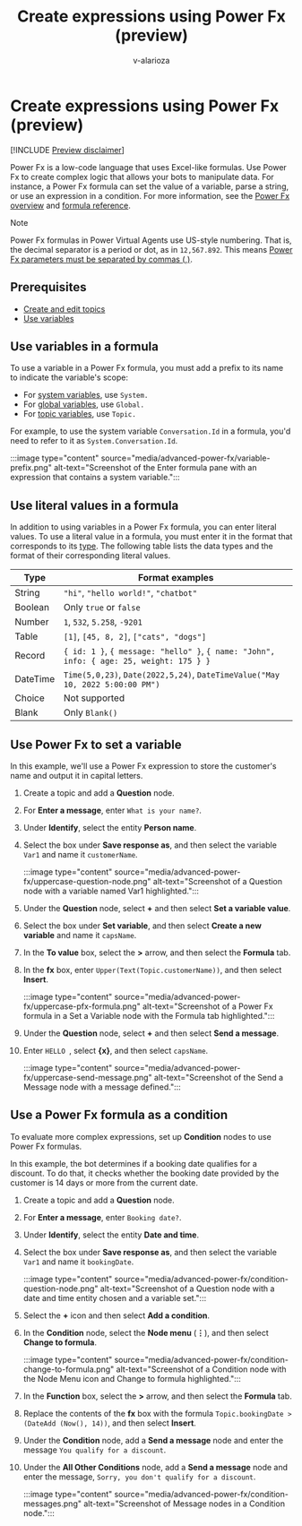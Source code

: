 ﻿---
title: Create expressions using Power Fx (preview)
description: Use Power Fx to create complex bot logic using formulas to manipulate data in Power Virtual Agents preview.
keywords: "PVA"
ms.date: 12/08/2022
ms.topic: how-to
author: v-alarioza
ms.author: v-alarioza
ms.reviewer: kamrani
manager: iawilt
ms.collection: virtual-agent
ms.custom: ceX, advanced-authoring, bap-template
ms.service: power-virtual-agents
---

# Create expressions using Power Fx (preview)

[!INCLUDE [Preview disclaimer](includes/public-preview-disclaimer.md)]

Power Fx is a low-code language that uses Excel-like formulas. Use Power Fx to create complex logic that allows your bots to manipulate data. For instance, a Power Fx formula can set the value of a variable, parse a string, or use an expression in a condition. For more information, see the [Power Fx overview](/power-platform/power-fx/overview) and [formula reference](/power-platform/power-fx/formula-reference).

> [!NOTE]
> Power Fx formulas in Power Virtual Agents use US-style numbering. That is, the decimal separator is a period or dot, as in `12,567.892`. This means [Power Fx parameters must be separated by commas (,)](/power-platform/power-fx/expression-grammar#separators).

## Prerequisites

- [Create and edit topics](authoring-create-edit-topics.md)
- [Use variables](authoring-variables.md)

## Use variables in a formula

To use a variable in a Power Fx formula, you must add a prefix to its name to indicate the variable's scope:

- For [system variables](authoring-variables.md#system-variables), use `System.`
- For [global variables](authoring-variables-bot.md), use `Global.`
- For [topic variables](authoring-variables.md), use `Topic.`

For example, to use the system variable `Conversation.Id` in a formula, you'd need to refer to it as `System.Conversation.Id`.

:::image type="content" source="media/advanced-power-fx/variable-prefix.png" alt-text="Screenshot of the Enter formula pane with an expression that contains a system variable.":::

## Use literal values in a formula

In addition to using variables in a Power Fx formula, you can enter literal values. To use a literal value in a formula, you must enter it in the format that corresponds to its [type](authoring-variables.md#variable-types). The following table lists the data types and the format of their corresponding literal values.

| Type     | Format examples                                                                         |
| -------- | --------------------------------------------------------------------------------------- |
| String   | `"hi"`, `"hello world!"`, `"chatbot"`                                                   |
| Boolean  | Only `true` or `false`                                                                  |
| Number   | `1`, `532`, `5.258`, `-9201`                                                            |
| Table    | `[1]`, `[45, 8, 2]`, `["cats", "dogs"]`                                                 |
| Record   | `{ id: 1 }`, `{ message: "hello" }`, `{ name: "John", info: { age: 25, weight: 175 } }` |
| DateTime | `Time(5,0,23)`, `Date(2022,5,24)`, `DateTimeValue("May 10, 2022 5:00:00 PM")`           |
| Choice   | Not supported                                                                           |
| Blank    | Only `Blank()`                                                                          |

## Use Power Fx to set a variable

In this example, we'll use a Power Fx expression to store the customer's name and output it in capital letters.

1. Create a topic and add a **Question** node.

1. For **Enter a message**, enter `What is your name?`.

1. Under **Identify**, select the entity **Person name**.

1. Select the box under **Save response as**, and then select the variable `Var1` and name it `customerName`.

    :::image type="content" source="media/advanced-power-fx/uppercase-question-node.png" alt-text="Screenshot of a Question node with a variable named Var1 highlighted.":::

1. Under the **Question** node, select **+** and then select **Set a variable value**.

1. Select the box under **Set variable**, and then select **Create a new variable** and name it `capsName`.

1. In the **To value** box, select the **>** arrow, and then select the **Formula** tab.

1. In the **fx** box, enter `Upper(Text(Topic.customerName))`, and then select **Insert**.

    :::image type="content" source="media/advanced-power-fx/uppercase-pfx-formula.png" alt-text="Screenshot of a Power Fx formula in a Set a Variable node with the Formula tab highlighted.":::

1. Under the **Question** node, select **+** and then select **Send a message**.

1. Enter `HELLO `, select **{x}**, and then select `capsName`.

    :::image type="content" source="media/advanced-power-fx/uppercase-send-message.png" alt-text="Screenshot of the Send a Message node with a message defined.":::

## Use a Power Fx formula as a condition

To evaluate more complex expressions, set up **Condition** nodes to use Power Fx formulas.

In this example, the bot determines if a booking date qualifies for a discount. To do that, it checks whether the booking date provided by the customer is 14 days or more from the current date.

1. Create a topic and add a **Question** node.

1. For **Enter a message**, enter `Booking date?`.

1. Under **Identify**, select the entity **Date and time**.

1. Select the box under **Save response as**, and then select the variable `Var1` and name it `bookingDate`.

    :::image type="content" source="media/advanced-power-fx/condition-question-node.png" alt-text="Screenshot of a Question node with a date and time entity chosen and a variable set.":::

1. Select the **+** icon and then select **Add a condition**.

1. In the **Condition** node, select the **Node menu** (**&#8942;**), and then select **Change to formula**.

    :::image type="content" source="media/advanced-power-fx/condition-change-to-formula.png" alt-text="Screenshot of a Condition node with the Node Menu icon and Change to formula highlighted.":::

1. In the **Function** box, select the **>** arrow, and then select the **Formula** tab.

1. Replace the contents of the **fx** box with the formula `Topic.bookingDate > (DateAdd (Now(), 14))`, and then select **Insert**.

1. Under the **Condition** node, add a **Send a message** node and enter the message `You qualify for a discount`.

1. Under the **All Other Conditions** node, add a **Send a message** node and enter the message, `Sorry, you don't qualify for a discount`.

    :::image type="content" source="media/advanced-power-fx/condition-messages.png" alt-text="Screenshot of Message nodes in a Condition node.":::
